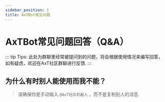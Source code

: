```yaml
---
sidebar_position: 1
title: AxTBot常见问题
---
```

# AxTBot常见问题回答（Q&A）
::: tip Tips:
 此处为群聊里经常被提问到的问题，将会根据使用情况来编写回答，如有疑虑，欢迎在AxT社区群聊进行反馈.
:::

## 为什么有时别人能使用而我不能？
>
> 请确保你是手动输入 `@AxT社区机器人` ，而不是复制别人的消息.

